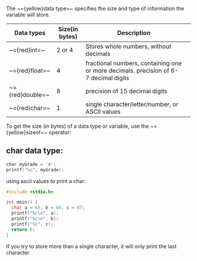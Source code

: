 The ~={yellow}data type=~ specifies the size and type of information the variable will store.

| Data types      | Size(in bytes) | Description                                                                          |     |
| --------------- | -------------- | ------------------------------------------------------------------------------------ | --- |
| ~={red}int=~    | 2 or 4         | Stores whole numbers, without decimals                                               |     |
| ~={red}float=~  | 4              | fractional numbers, containing one or more decimals. precision of 6-7 decimal digits |     |
| ~={red}double=~ | 8              | precision of 15 decimal digits                                                       |     |
| ~={red}char=~   | 1              | single character/letter/number, or ASCII values                                      |     |
To  get the size (in bytes) of a data type or variable, use the ~={yellow}sizeof=~ operator:
## char data type:

```C
char myGrade = 'A'; 
printf("%c", myGrade);
```

using ascii values to print a char:
```C
#include <stdio.h>

int main() {
  char a = 65, b = 66, c = 67;
  printf("%c\n", a);
  printf("%c\n", b);
  printf("%c", c);
  return 0;
}
```

If you try to store more than a single character, it will only print the last character